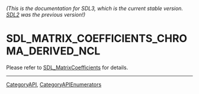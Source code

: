 ###### (This is the documentation for SDL3, which is the current stable version. [SDL2](https://wiki.libsdl.org/SDL2/) was the previous version!)
# SDL_MATRIX_COEFFICIENTS_CHROMA_DERIVED_NCL

Please refer to [SDL_MatrixCoefficients](SDL_MatrixCoefficients) for details.

----
[CategoryAPI](CategoryAPI), [CategoryAPIEnumerators](CategoryAPIEnumerators)

